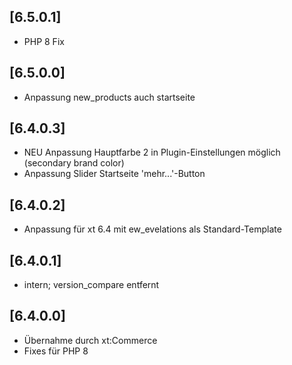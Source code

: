 ## [6.5.0.1]
- PHP 8 Fix

## [6.5.0.0]
- Anpassung new_products auch startseite

## [6.4.0.3]
- NEU Anpassung Hauptfarbe 2 in Plugin-Einstellungen möglich (secondary brand color)
- Anpassung Slider Startseite 'mehr...'-Button

## [6.4.0.2]
- Anpassung für xt 6.4 mit ew_evelations als Standard-Template

## [6.4.0.1]
- intern; version_compare entfernt

## [6.4.0.0]
- Übernahme durch xt:Commerce
- Fixes für PHP 8